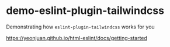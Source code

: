 # demo-eslint-plugin-tailwindcss
Demonstrating how `eslint-plugin-tailwindcss` works for you

https://yeonjuan.github.io/html-eslint/docs/getting-started